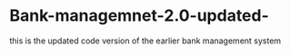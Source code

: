 # Bank-managemnet-2.0-updated-
this is the updated code version of  the earlier bank management system
